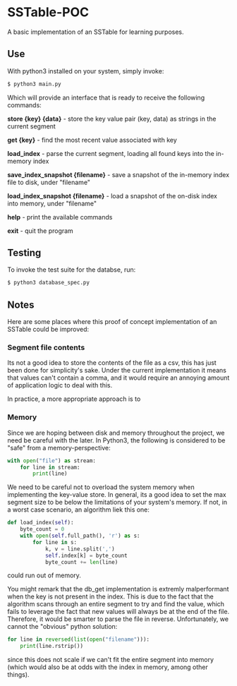 # SSTable-POC

A basic implementation of an SSTable for learning purposes.

## Use

With python3 installed on your system, simply invoke:

``` bash
$ python3 main.py
```

Which will provide an interface that is ready to receive the following commands:

**store {key} {data}** - store the key value pair (key, data) as strings in the current segment

**get {key}** - find the most recent value associated with key

**load_index** - parse the current segment, loading all found keys into the in-memory index

**save_index_snapshot {filename}** - save a snapshot of the in-memory index file to disk, under "filename"

**load_index_snapshot {filename}** - load a snapshot of the on-disk index into memory, under "filename"

**help** - print the available commands

**exit** - quit the program

## Testing

To invoke the test suite for the databse, run:

``` bash
$ python3 database_spec.py
```

## Notes

Here are some places where this proof of concept implementation of an SSTable could be improved:

### Segment file contents

Its not a good idea to store the contents of the file as a csv, this has just been done for simplicity's sake. Under the current implementation it means that values can't contain a comma, and it would require an annoying amount of application logic to deal with this.

In practice, a more appropriate approach is to

### Memory

Since we are hoping between disk and memory throughout the project, we need be careful with the later. In Python3, the following is considered to be "safe" from a memory-perspective:

``` python
with open("file") as stream:
    for line in stream:
        print(line)
```

We need to be careful not to overload the system memory when implementing the key-value store. In general, its a good idea to set the max segment size to be below the limitations of your system's memory. If not, in a worst case scenario, an algorithm liek this one:

``` python
def load_index(self):
    byte_count = 0
    with open(self.full_path(), 'r') as s:
        for line in s:
            k, v = line.split(',')
            self.index[k] = byte_count
            byte_count += len(line)
```

could run out of memory.

You might remark that the db_get implementation is extremly malperformant when the key is not present in the index. This is due to the fact that the algorithm scans through an entire segment to try and find the value, which fails to leverage the fact that new values will always be at the end of the file. Therefore, it would be smarter to parse the file in reverse. Unfortunately, we cannot the "obvious" python solution:

``` python
for line in reversed(list(open("filename"))):
    print(line.rstrip())
```

since this does not scale if we can't fit the entire segment into memory (which would also be at odds with the index in memory, among other things).

